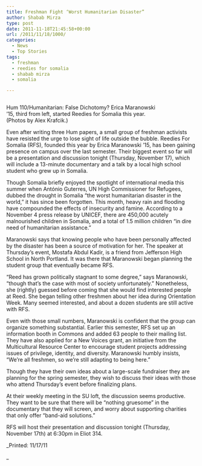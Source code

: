 ```yaml
---
title: Freshman Fight ‘Worst Humanitarian Disaster”
author: Shabab Mirza
type: post
date: 2011-11-18T21:45:58+00:00
url: /2011/11/18/1000/
categories:
  - News
  - Top Stories
tags:
  - freshman
  - reedies for somalia
  - shabab mirza
  - somalia

---
```

<div id="attachment_1001" style="width: 418px" class="wp-caption aligncenter">
  <a href="https://i2.wp.com/www.reedquest.org/wp-content/uploads/2011/11/4-somalia.jpg"><img class="size-full wp-image-1001  " title="4 somalia" src="https://i2.wp.com/www.reedquest.org/wp-content/uploads/2011/11/4-somalia.jpg?resize=408%2C272" alt="" data-recalc-dims="1" /></a>
  
  <p class="wp-caption-text">
    Hum 110/Humanitarian: False Dichotomy? Erica Maranowski ’15, third from left, started Reedies for Somalia this year. (Photos by Alex Krafcik.)
  </p>
</div>

Even after writing three Hum papers, a small group of freshman activists have resisted the urge to lose sight of life outside the bubble. Reedies For Somalia (RFS), founded this year by Erica Maranowski ’15, has been gaining presence on campus over the last semester. Their biggest event so far will be a presentation and discussion tonight (Thursday, November 17), which will include a 13-minute documentary and a talk by a local high school student who grew up in Somalia.

Though Somalia briefly enjoyed the spotlight of international media this summer when António Guterres, UN High Commissioner for Refugees, dubbed the drought in Somalia “the worst humanitarian disaster in the world,” it has since been forgotten. This month, heavy rain and flooding have compounded the effects of insecurity and famine. According to a November 4 press release by UNICEF, there are 450,000 acutely malnourished children in Somalia, and a total of 1.5 million children “in dire need of humanitarian assistance.”

Maranowski says that knowing people who have been personally affected by the disaster has been a source of motivation for her. The speaker at Thursday’s event, Mostafa Abdul Kadir, is a friend from Jefferson High School in North Portland. It was there that Maranowski began planning the student group that eventually became RFS.

“Reed has grown politically stagnant to some degree,” says Maranowski, “though that’s the case with most of society unfortunately.” Nonetheless, she (rightly) guessed before coming that she would find interested people at Reed. She began telling other freshmen about her idea during Orientation Week. Many seemed interested, and about a dozen students are still active with RFS.

Even with those small numbers, Maranowski is confident that the group can organize something substantial. Earlier this semester, RFS set up an information booth in Commons and added 63 people to their mailing list. They have also applied for a New Voices grant, an initiative from the Multicultural Resource Center to encourage student projects addressing issues of privilege, identity, and diversity. Maranowski humbly insists, “We’re all freshmen, so we’re still adapting to being here.”

Though they have their own ideas about a large-scale fundraiser they are planning for the spring semester, they wish to discuss their ideas with those who attend Thursday’s event before finalizing plans.

At their weekly meeting in the SU loft, the discussion seems productive. They want to be sure that there will be “nothing gruesome” in the documentary that they will screen, and worry about supporting charities that only offer “band-aid solutions.”

RFS will host their presentation and discussion tonight (Thursday, November 17th) at 6:30pm in Eliot 314.

_Printed: 11/17/11
  
_ 

&nbsp;

&nbsp;

&nbsp;